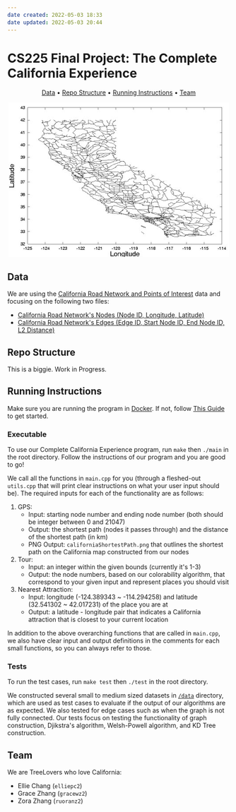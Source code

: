 ```yaml
---
date created: 2022-05-03 18:33
date updated: 2022-05-03 20:44
---
```


# CS225 Final Project: The Complete California Experience

<p align="center">
  <a href="#Data">Data</a> •
  <a href="#Repo Structure">Repo Structure</a> •
  <a href="#Running Instructions">Running Instructions</a> •
  <a href="#Team">Team</a>
</p>

<p align="center">
  <img src="./data/graphs/cal.jpg" />
</p>

## Data

We are using the [California Road Network and Points of Interest](https://www.cs.utah.edu/~lifeifei/SpatialDataset.htm) data and focusing on the following two files:

- [California Road Network's Nodes (Node ID, Longitude, Latitude)](https://www.cs.utah.edu/~lifeifei/research/tpq/cal.cnode)
- [California Road Network's Edges (Edge ID, Start Node ID, End Node ID, L2 Distance)](https://www.cs.utah.edu/~lifeifei/research/tpq/cal.cedge)

## Repo Structure

This is a biggie. Work in Progress.

## Running Instructions

Make sure you are running the program in [Docker](https://www.docker.com/). If not, follow [This Guide](https://courses.engr.illinois.edu/cs225/sp2022/resources/own-machine/) to get started.

### Executable

To use our Complete California Experience program, run `make` then `./main` in the root directory. Follow the instructions of our program and you are good to go!

We call all the functions in `main.cpp` for you (through a fleshed-out `utils.cpp` that will print clear instructions on what your user input should be). The required inputs for each of the functionality are as follows:

1. GPS:
   - Input: starting node number and ending node number (both should be integer between 0 and 21047)
   - Output: the shortest path (nodes it passes through) and the distance of the shortest path (in km)
   - PNG Output: `californiaShortestPath.png` that outlines the shortest path on the California map constructed from our nodes
2. Tour:
   - Input: an integer within the given bounds (currently it's 1-3)
   - Output: the node numbers, based on our colorability algorithm, that correspond to your given input and represent places you should visit
3. Nearest Attraction:
   - Input: longitude (-124.389343 ~ -114.294258) and latitude (32.541302 ~ 42.017231) of the place you are at
   - Output: a latitude - longitude pair that indicates a California attraction that is closest to your current location

In addition to the above overarching functions that are called in `main.cpp`, we also have clear input and output definitions in the comments for each small functions, so you can always refer to those.

### Tests

To run the test cases, run `make test` then `./test` in the root directory.

We constructed several small to medium sized datasets in [`/data`](https://github-dev.cs.illinois.edu/cs225-sp22/ruoranz2-gracewz2-elliepc2/tree/main/data) directory, which are used as test cases to evaluate if the output of our algorithms are as expected. We also tested for edge cases such as when the graph is not fully connected. Our tests focus on testing the functionality of graph construction, Djikstra's algorithm, Welsh-Powell algorithm, and KD Tree construction.

## Team

We are TreeLovers who love California: 

- Ellie Chang (`elliepc2`)
- Grace Zhang (`gracewz2`)
- Zora Zhang (`ruoranz2`)
